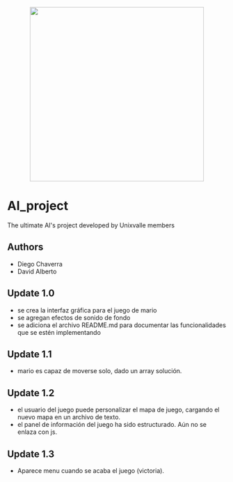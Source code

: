 <p align='center'>
  <img width='400' heigth='450' src='https://user-images.githubusercontent.com/62605744/171186764-43f7aae0-81a9-4b6e-b4ce-af963564eafb.png'>
</p>

# AI_project
The ultimate AI's project developed by Unixvalle members

## Authors
- Diego Chaverra
- David Alberto

## Update 1.0
- se crea la interfaz gráfica para el juego de mario 
- se agregan efectos de sonido de fondo 
- se adiciona el archivo README.md para documentar las funcionalidades que se estén implementando

## Update 1.1
- mario es capaz de moverse solo, dado un array solución.

## Update 1.2
- el usuario del juego puede personalizar el mapa de juego, cargando el nuevo mapa en un archivo de texto.
- el panel de información del juego ha sido estructurado. Aún no se enlaza con js.

## Update 1.3
- Aparece menu cuando se acaba el juego (victoria).